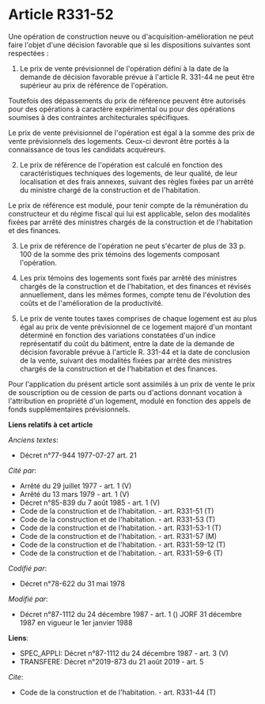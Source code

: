 # Article R331-52

Une opération de construction neuve ou d'acquisition-amélioration ne peut faire l'objet d'une décision favorable que si les
dispositions suivantes sont respectées : 

1. Le prix de vente prévisionnel de l'opération défini à la date de la demande de décision favorable prévue à l'article R.
331-44 ne peut être supérieur au prix de référence de l'opération. 

Toutefois des dépassements du prix de référence peuvent être autorisés pour des opérations à caractère expérimental ou pour
des opérations soumises à des contraintes architecturales spécifiques. 

Le prix de vente prévisionnel de l'opération est égal à la somme des prix de vente prévisionnels des logements. Ceux-ci
devront être portés à la connaissance de tous les candidats acquéreurs. 

2. Le prix de référence de l'opération est calculé en fonction des caractéristiques techniques des logements, de leur
qualité, de leur localisation et des frais annexes, suivant des règles fixées par un arrêté du ministre chargé de la
construction et de l'habitation. 

Le prix de référence est modulé, pour tenir compte de la rémunération du constructeur et du régime fiscal qui lui est
applicable, selon des modalités fixées par arrêté des ministres chargés de la construction et de l'habitation et des
finances. 

3. Le prix de référence de l'opération ne peut s'écarter de plus de 33 p. 100 de la somme des prix témoins des logements
composant l'opération. 

4. Les prix témoins des logements sont fixés par arrêté des ministres chargés de la construction et de l'habitation, et des
finances et révisés annuellement, dans les mêmes formes, compte tenu de l'évolution des coûts et de l'amélioration de la
productivité. 

5. Le prix de vente toutes taxes comprises de chaque logement est au plus égal au prix de vente prévisionnel de ce logement
majoré d'un montant déterminé en fonction des variations constatées d'un indice représentatif du coût du bâtiment, entre la
date de la demande de décision favorable prévue à l'article R. 331-44 et la date de conclusion de la vente, suivant des
modalités fixées par arrêté des ministres chargés de la construction et de l'habitation et des finances. 

Pour l'application du présent article sont assimilés à un prix de vente le prix de souscription ou de cession de parts ou
d'actions donnant vocation à l'attribution en propriété d'un logement, modulé en fonction des appels de fonds supplémentaires
prévisionnels.

**Liens relatifs à cet article**

_Anciens textes_:

  - Décret n°77-944 1977-07-27 art. 21

_Cité par_:

  - Arrêté du 29 juillet 1977 - art. 1 (V)
  - Arrêté du 13 mars 1979 - art. 1 (V)
  - Décret n°85-839 du 7 août 1985 - art. 1 (V)
  - Code de la construction et de l'habitation. - art. R331-51 (T)
  - Code de la construction et de l'habitation. - art. R331-53 (T)
  - Code de la construction et de l'habitation. - art. R331-53-1 (T)
  - Code de la construction et de l'habitation. - art. R331-57 (M)
  - Code de la construction et de l'habitation. - art. R331-59-12 (T)
  - Code de la construction et de l'habitation. - art. R331-59-6 (T)

_Codifié par_:

  - Décret n°78-622 du 31 mai 1978

_Modifié par_:

  - Décret n°87-1112 du 24 décembre 1987 - art. 1 () JORF 31 décembre 1987 en vigueur le 1er janvier 1988

**Liens**:

  - SPEC_APPLI: Décret n°87-1112 du 24 décembre 1987 - art. 3 (V)
  - TRANSFERE: Décret n°2019-873 du 21 août 2019 - art. 5

_Cite_:

  - Code de la construction et de l'habitation. - art. R331-44 (T)
